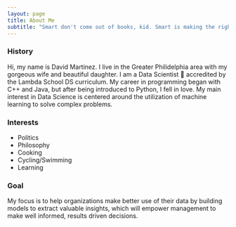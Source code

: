 ```yaml
---
layout: page
title: About Me
subtitle: "Smart don't come out of books, kid. Smart is making the right decision at the right time."
---
```


### History
Hi, my name is David Martinez. I live in the Greater Philidelphia area with my gorgeous wife and beautiful daughter. I am a Data Scientist 🦄 accredited by the Lambda School DS curriculum. My career in programming began with C++ and Java, but after being introduced to Python, I fell in love. My main interest in Data Science is centered around the utilization of machine learning to solve complex problems.  

### Interests
* Politics
* Philosophy
* Cooking
* Cycling/Swimming
* Learning

### Goal
My focus is to help organizations make better use of their data by building models to extract valuable insights, which will empower management to make well informed, results driven decisions. 
